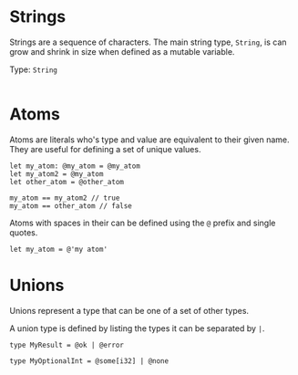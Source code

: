 # Strings

Strings are a sequence of characters. The main string type, `String`, is can grow and shrink in size when defined as a mutable variable.

Type: `String`

```

```

# Atoms

Atoms are literals who's type and value are equivalent to their given name. They are useful for defining a set of unique values.

```
let my_atom: @my_atom = @my_atom
let my_atom2 = @my_atom
let other_atom = @other_atom

my_atom == my_atom2 // true
my_atom == other_atom // false
```

Atoms with spaces in their can be defined using the `@` prefix and single quotes.

```
let my_atom = @'my atom'
```

# Unions

Unions represent a type that can be one of a set of other types.

A union type is defined by listing the types it can be separated by `|`.

```
type MyResult = @ok | @error

type MyOptionalInt = @some[i32] | @none
```
